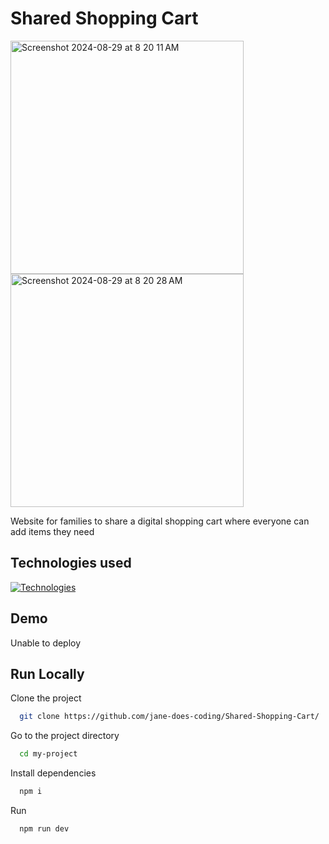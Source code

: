 # Shared Shopping Cart
<img width="373" alt="Screenshot 2024-08-29 at 8 20 11 AM" src="https://github.com/user-attachments/assets/618ed70e-b7e3-4dc0-9fe8-e26360b7cf73"><img width="373" alt="Screenshot 2024-08-29 at 8 20 28 AM" src="https://github.com/user-attachments/assets/f502dfa3-6e57-465a-9a28-bbfebcce73aa">

Website for families to share a digital shopping cart where everyone can add items they need

## Technologies used

[![Technologies](https://skillicons.dev/icons?i=ts,tailwind,nextjs,react,github)](https://skillicons.dev)

## Demo

Unable to deploy

## Run Locally

Clone the project

```bash
  git clone https://github.com/jane-does-coding/Shared-Shopping-Cart/
```

Go to the project directory

```bash
  cd my-project
```

Install dependencies

```bash
  npm i
```

Run

```bash
  npm run dev
```
